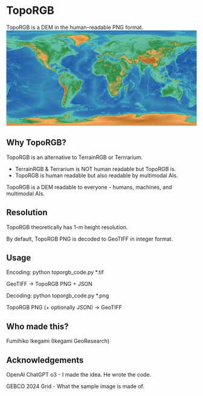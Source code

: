 # TopoRGB
TopoRGB is a DEM in the human-readable PNG format. 
![Decode this!](./sample_gebco_dem_1.png)

## Why TopoRGB?
TopoRGB is an alternative to TerrainRGB or Terrrarium.
- TerrainRGB & Terrarium is NOT human readable but TopoRGB is.
- TopoRGB is human readable but also readable by multimodal AIs.

TopoRGB is a DEM readable to everyone - humans, machines, and multimodal AIs.

## Resolution
TopoRGB theoretically has 1-m height resolution.

By default, TopoRGB PNG is decoded to GeoTIFF in integer format.

## Usage
Encoding: python toporgb_code.py *.tif

GeoTIFF -> TopoRGB PNG + JSON

Decoding: python toporgb_code.py *.png

TopoRGB PNG (+ optionally JSON) -> GeoTIFF

## Who made this?
Fumihiko Ikegami (Ikegami GeoResearch)

## Acknowledgements
OpenAI ChatGPT o3 - I made the idea. He wrote the code.

GEBCO 2024 Grid - What the sample image is made of.

